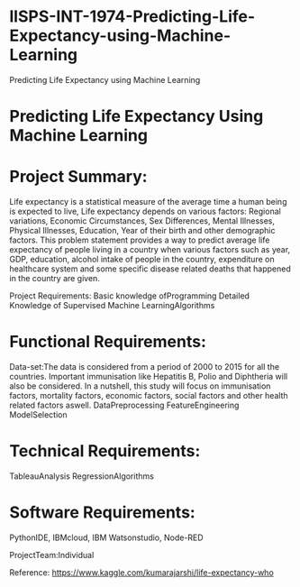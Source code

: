 # llSPS-INT-1974-Predicting-Life-Expectancy-using-Machine-Learning
Predicting Life Expectancy using Machine Learning

Predicting Life Expectancy Using Machine Learning
==============================================================
 
Project Summary:
=============================================================
Life expectancy is a statistical measure of the average time a human being is expected to live, Life expectancy depends on various factors: Regional variations, Economic Circumstances,  Sex Differences, Mental Illnesses, Physical Illnesses, Education, Year of their birth and other demographic factors. This problem statement provides a way to predict average  life  expectancy of people living in a country when various factors such as year, GDP, education, alcohol intake of people in the country, expenditure on healthcare system and some specific disease related deaths that happened in the country are given.
 
Project Requirements:
Basic knowledge ofProgramming
Detailed Knowledge of Supervised Machine LearningAlgorithms
 

Functional Requirements:
===============================
 Data-set:The data is considered from a period of 2000 to 2015 for all the countries. Important immunisation like Hepatitis  B,  Polio and Diphtheria will also be considered.  In a nutshell, this study will focus on immunisation factors, mortality factors, economic factors, social factors and other health related factors aswell.
DataPreprocessing
FeatureEngineering
ModelSelection
 
Technical Requirements:
====================================
TableauAnalysis
RegressionAlgorithms
 

Software Requirements:
===================================
PythonIDE,
IBMcloud,
IBM Watsonstudio,
Node-RED
 
ProjectTeam:Individual

 
Reference:
https://www.kaggle.com/kumarajarshi/life-expectancy-who


